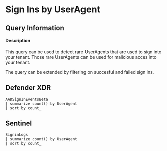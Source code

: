 # Sign Ins by UserAgent

## Query Information

#### Description
This query can be used to detect rare UserAgents that are used to sign into your tenant. Those rare UserAgents can be used for malicious acces into your tenant.

The query can be extended by filtering on succesful and failed sign ins. 

## Defender XDR
```KQL
AADSignInEventsBeta
| summarize count() by UserAgent
| sort by count_
```

## Sentinel
```KQL
SigninLogs
| summarize count() by UserAgent
| sort by count_
```


